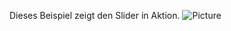Dieses Beispiel zeigt den Slider in Aktion.
![Picture]("https://github.com/MakeMagazinDE/LVGL_UI/main/Sketches/Bonus/Slider_get_value.gif")
